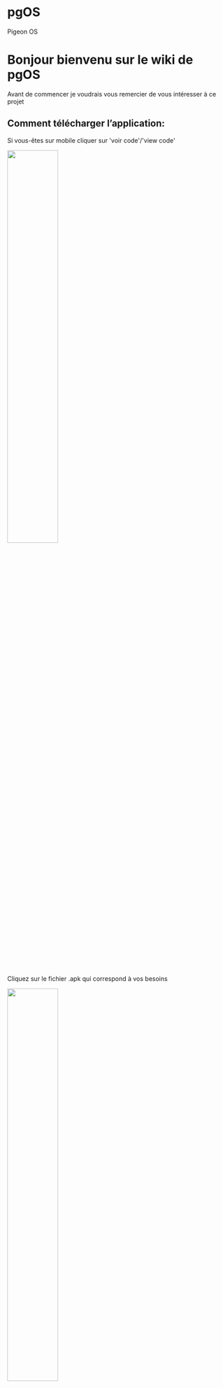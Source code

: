 # pgOS
Pigeon OS
# Bonjour bienvenu sur le wiki de pgOS

Avant de commencer je voudrais vous remercier de vous intéresser à ce projet


## Comment télécharger l’application:

Si vous-êtes sur mobile cliquer sur 'voir code'/'view code'

<img src="https://github.com/Qypol342/pgOS/blob/master/file/images/viewcode.jpg" width="48%">

Cliquez sur le fichier .apk qui correspond à vos besoins

<img src="https://github.com/Qypol342/pgOS/blob/master/file/images/apk.jpg" width="48%">

une fois dessus cliquez sur télécharger

<img src="https://github.com/Qypol342/pgOS/blob/master/file/images/telecharger.jpg" width="48%">

valider le téléchargement

<img src="https://github.com/Qypol342/pgOS/blob/master/file/images/telecharger2.jpg" width="48%">

le téléchargement peut prendre du temps

<img src="https://github.com/Qypol342/pgOS/blob/master/file/images/telecharger3.jpg" width="48%">

une fois l’application téléchargée naviguez à vos téléchargements et exécutez le fichier .apk

<img src="https://github.com/Qypol342/pgOS/blob/master/file/images/install.jpg" width="48%">

il est possible que vous deviez autoriser votre navigateur à installer des applications

confirmer que vous voulez bien installer l'application

<img src="https://github.com/Qypol342/pgOS/blob/master/file/images/install2.jpg" width="48%">

vous pouvez dorénavant ouvrir l'application

il est possible qu'à la première ouverture l'application plante

<img src="https://github.com/Qypol342/pgOS/blob/master/file/images/install3.jpg" width="48%">

## Comment utiliser l'application:

l'application se divise en trois parties:

	- La première permet de controler sa population d'individues
	- La deuxième permet de visualiser les eventments avenir
	- Le dernière permet d'ajouter un nouvel évenement

<img src="https://github.com/Qypol342/pgOS/blob/master/file/images/menu.jpg" width="48%">
	
# Ajouter un individues:

navigez à l'icon le plus à droite

<img src="https://github.com/Qypol342/pgOS/blob/master/file/images/add.jpg" width="48%">

cliquez sur les trois petits point en haut à droite puis sur "add"

<img src="https://github.com/Qypol342/pgOS/blob/master/file/images/add2.jpg" width="48%">

remplissez les champs puis cliquez sur "VALIDER"

<img src="https://github.com/Qypol342/pgOS/blob/master/file/images/add3.jpg" width="48%">

# Ajouter un evenement:

selectionner une date et deux individus puis cliquez sur "Valider"

l'evenement sera alors ajouter au tableau d'accueil

<img src="https://github.com/Qypol342/pgOS/blob/master/file/images/event.jpg" width="48%">

voici un exemple:

<img src="https://github.com/Qypol342/pgOS/blob/master/file/images/exemple.jpg" width="48%">




## Créer votre compte::

à partir de l'accueil ( le bouton en from de maison au centre das de votre écran)

appuyer sur les trois petits points en haut à droite

puis sur le bouton "se connecter" 

<img src="https://github.com/Qypol342/pgOS/blob/master/file/images/connection.jpg" width="48%">

un nouveau menu va apparaître ou vous pouvez entrer votre identifiant choisi par vos soin

un fois choisi cliquer sur le bouton valider l’application va vous créer un compte ou vous connectez

<img src="https://github.com/Qypol342/pgOS/blob/master/file/images/connection2.jpg" width="48%">

vous pouvez maintenant avoir accès à tout les réglage de votre profile et sauvegarde en cliquant sur les mêmes trois petits point puis sauvegarder

<img src="https://github.com/Qypol342/pgOS/blob/master/file/images/sauvgarde.jpg" width="48%">

<img src="https://github.com/Qypol342/pgOS/blob/master/file/images/sauvgarde2.jpg" width="48%">

vous pouvez depuis se menu exporter les données

<img src="https://github.com/Qypol342/pgOS/blob/master/file/images/export.jpg" width="48%">

profitez de l'expérience





